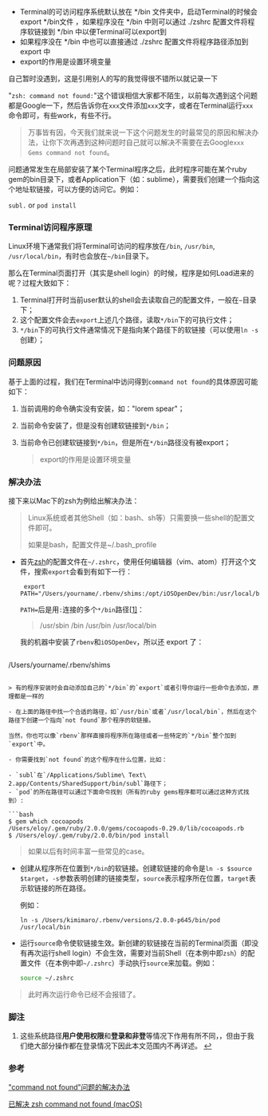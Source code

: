 - Terminal的可访问程序系统默认放在 */bin 文件夹中，启动Terminal的时候会 export   */bin文件 ，如果程序没在 */bin 中则可以通过 ./zshrc 配置文件将程序软链接到 */bin 中以便Terminal可以export到
- 如果程序没在 */bin 中也可以直接通过 ./zshrc 配置文件将程序路径添加到 export 中
- export的作用是设置环境变量

自己暂时没遇到，这是引用别人的写的我觉得很不错所以就记录一下

"`zsh: command not found:`"这个错误相信大家都不陌生，以前每次遇到这个问题都是Google一下，然后告诉你在`xxx`文件添加`xxx`文字，或者在Terminal运行`xxx`命令即可，有些work，有些不行。

> 万事皆有因，今天我们就来说一下这个问题发生的时最常见的原因和解决办法，让你下次再遇到这种问题时自己就可以解决不需要在去Google`xxx Gems command not found`。

问题通常发生在局部安装了某个Terminal程序之后，此时程序可能在某个ruby gem的bin目录下，或者Application下（如：sublime），需要我们创建一个指向这个地址软链接，可以方便的访问它。例如：

`subl.` or `pod install`

### Terminal访问程序原理

Linux环境下通常我们将Terminal可访问的程序放在`/bin`, `/usr/bin`, `/usr/local/bin`，有时也会放在`~/bin`目录下。

那么在Terminal页面打开（其实是shell login）的时候，程序是如何Load进来的呢？过程大致如下：

1. Terminal打开时当前user默认的shell会去读取自己的配置文件，一般在`~`目录下；
2. 这个配置文件会去`export`上述几个路径，读取`*/bin`下的可执行文件；
3. `*/bin`下的可执行文件通常情况下是指向某个路径下的软链接（可以使用`ln -s`创建）；

### 问题原因

基于上面的过程，我们在Terminal中访问得到`command not found`的具体原因可能如下：

1. 当前调用的命令确实没有安装，如："lorem spear"；

2. 当前命令安装了，但是没有创建软链接到`*/bin`；

3. 当前命令已创建软链接到`*/bin`，但是所在`*/bin`路径没有被export；

   > export的作用是设置环境变量

### 解决办法

接下来以Mac下的zsh为例给出解决办法：

> Linux系统或者其他Shell（如：bash、sh等）只需要换一些shell的配置文件即可。
>
> 如果是bash，配置文件是~/.bash_profile

- 首先[zsh](https://link.jianshu.com/?t=http://402v.com/oh-my-zsh/)的配置文件在`~/.zshrc`，使用任何编辑器（vim、atom）打开这个文件，搜索`export`会看到有如下一行：

  ```text
   export PATH="/Users/yourname/.rbenv/shims:/opt/iOSOpenDev/bin:/usr/local/bin:/usr/bin:/bin:/usr/sbin:/sbin:$PATH"
  ```

  `PATH=`后是用`:`连接的多个`*/bin`路径[[1\]](#fn1)：

  >/usr/sbin
  >/bin
  >/usr/bin
  >/usr/local/bin
  
  我的机器中安装了`rbenv`和`iOSOpenDev`，所以还 export 了：

  ```text
/Users/yourname/.rbenv/shims
  ```
  
  > 有的程序安装时会自动添加自己的`*/bin`的`export`或者引导你运行一些命令去添加，原理都是一样的

- 在上面的路径中找一个合适的路径，如`/usr/bin`或者`/usr/local/bin`，然后在这个路径下创建一个指向`not found`那个程序的软链接。

  当然，你也可以像`rbenv`那样直接将程序所在路径或者一些特定的`*/bin`整个加到`export`中。

- 你需要找到`not found`的这个程序在什么位置，比如：

  - `subl`在`/Applications/Sublime\ Text\ 2.app/Contents/SharedSupport/bin/subl`路径下；
  - `pod`的所在路径可以通过下面命令找到（所有的ruby gems程序都可以通过这种方式找到）:

  ```bash
  $ gem which cocoapods
  /Users/eloy/.gem/ruby/2.0.0/gems/cocoapods-0.29.0/lib/cocoapods.rb
  $ /Users/eloy/.gem/ruby/2.0.0/bin/pod install
  ```

  > 如果以后有时间丰富一些常见的case。

- 创建从程序所在位置到`*/bin`的软链接。创建软链接的命令是`ln -s $source $target`，`-s`参数表明创建的链接类型，`source`表示程序所在位置，`target`表示软链接的所在路径。

  例如：

  ```text
  ln -s /Users/kimimaro/.rbenv/versions/2.0.0-p645/bin/pod /usr/local/bin
  ```

- 运行`source`命令使软链接生效。新创建的软链接在当前的Terminal页面（即没有再次运行shell login）不会生效，需要对当前Shell（在本例中即`zsh`）的配置文件（在本例中即`~/.zshrc`）手动执行`source`来加载。例如：

  ```bash
  source ~/.zshrc
  ```

> 此时再次运行命令已经不会报错了。

### 脚注

1. 这些系统路径**用户使用权限**和**登录和非登**等情况下作用有所不同，，但由于我们绝大部分操作都在登录情况下因此本文范围内不再详述。 [↩](#fnref1)



### 参考

["command not found"问题的解决办法](https://www.jianshu.com/p/bba968ca3957)

[已解决 zsh command not found (macOS)](https://juejin.cn/post/7118571181539590174)
